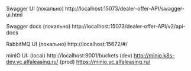 Swagger UI (локально)
http://localhost:15073/dealer-offer-API/swagger-ui.html

Swagger docs (локально)
http://localhost:15073/dealer-offer-API/v2/api-docs

RabbitMQ UI (локально)
http://localhost:15672/#/

minIO UI:
(local)      http://localhost:9001/buckets
(dev)        http://minio.k8s-dev.yc.alfaleasing.ru/
(prod)       https://minio.yc.alfaleasing.ru/